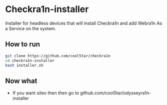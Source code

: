 # Checkra1n-installer
Installer for headless devices that will install Checkra1n and add Webra1n As a Service on the system.

## How to run
```bash
git clone https://github.com/cool5tar/checkra1n
cd checkra1n-installer
bash installer.sh
```


## Now what
- If you want sileo then then go to github.com/cool5tar/odysseyra1n-installer

